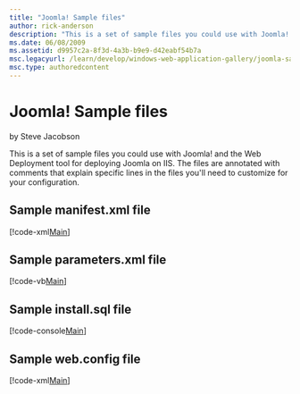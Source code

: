 ```yaml
---
title: "Joomla! Sample files"
author: rick-anderson
description: "This is a set of sample files you could use with Joomla! and the Web Deployment tool for deploying Joomla on IIS. The files are annotated with comments that..."
ms.date: 06/08/2009
ms.assetid: d9957c2a-8f3d-4a3b-b9e9-d42eabf54b7a
msc.legacyurl: /learn/develop/windows-web-application-gallery/joomla-sample-files
msc.type: authoredcontent
---
```

Joomla! Sample files
====================
by Steve Jacobson

This is a set of sample files you could use with Joomla! and the Web Deployment tool for deploying Joomla on IIS. The files are annotated with comments that explain specific lines in the files you'll need to customize for your configuration.

## Sample manifest.xml file

[!code-xml[Main](joomla-sample-files/samples/sample1.xml)]

## Sample parameters.xml file

[!code-vb[Main](joomla-sample-files/samples/sample2.vb)]

## Sample install.sql file

[!code-console[Main](joomla-sample-files/samples/sample3.cmd)]

## Sample web.config file

[!code-xml[Main](joomla-sample-files/samples/sample4.xml)]
